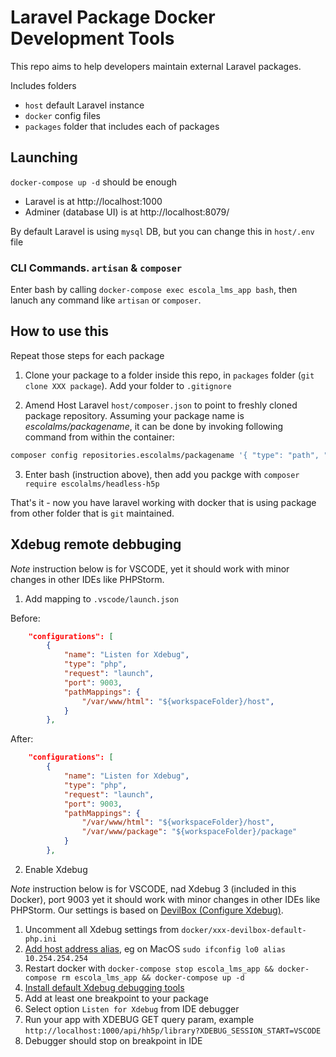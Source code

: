 # Laravel Package Docker Development Tools

This repo aims to help developers maintain external Laravel packages.

Includes folders

- `host` default Laravel instance
- `docker` config files
- `packages` folder that includes each of packages

## Launching

`docker-compose up -d` should be enough

- Laravel is at http://localhost:1000
- Adminer (database UI) is at http://localhost:8079/

By default Laravel is using `mysql` DB, but you can change this in `host/.env` file

### CLI Commands. `artisan` & `composer`

Enter bash by calling `docker-compose exec escola_lms_app bash`, then lanuch any command like `artisan` or `composer`.

## How to use this

Repeat those steps for each package

1. Clone your package to a folder inside this repo, in `packages` folder (`git clone XXX package`). Add your folder to `.gitignore`

2. Amend Host Laravel `host/composer.json` to point to freshly cloned package repository.
Assuming your package name is _escolalms/packagename_, it can be done by invoking following command from within the container:
```sh
composer config repositories.escolalms/packagename '{ "type": "path", "url": "../packages/packagename" }'
```

3. Enter bash (instruction above), then add you packge with `composer require escolalms/headless-h5p`

That's it - now you have laravel working with docker that is using package from other folder that is `git` maintained.

## Xdebug remote debbuging

_Note_ instruction below is for VSCODE, yet it should work with minor changes in other IDEs like PHPStorm.

1. Add mapping to `.vscode/launch.json`

Before:

```json
    "configurations": [
        {
            "name": "Listen for Xdebug",
            "type": "php",
            "request": "launch",
            "port": 9003,
            "pathMappings": {
                "/var/www/html": "${workspaceFolder}/host",
            }
        },
```

After:

```json
    "configurations": [
        {
            "name": "Listen for Xdebug",
            "type": "php",
            "request": "launch",
            "port": 9003,
            "pathMappings": {
                "/var/www/html": "${workspaceFolder}/host",
                "/var/www/package": "${workspaceFolder}/package"
            }
        },
```

2. Enable Xdebug

_Note_ instruction below is for VSCODE, nad Xdebug 3 (included in this Docker), port 9003 yet it should work with minor changes in other IDEs like PHPStorm.
Our settings is based on [DevilBox (Configure Xdebug)](https://devilbox.readthedocs.io/en/latest/intermediate/configure-php-xdebug.html#configure-xdebug).

1. Uncomment all Xdebug settings from `docker/xxx-devilbox-default-php.ini`
2. [Add host address alias](https://devilbox.readthedocs.io/en/latest/howto/xdebug/host-address-alias-an-mac.html#howto-host-address-alias-on-mac), eg on MacOS `sudo ifconfig lo0 alias 10.254.254.254`
3. Restart docker with `docker-compose stop escola_lms_app && docker-compose rm escola_lms_app && docker-compose up -d`
4. [Install default Xdebug debugging tools](https://marketplace.visualstudio.com/items?itemName=felixfbecker.php-debug)
5. Add at least one breakpoint to your package
6. Select option `Listen for Xdebug` from IDE debugger
7. Run your app with XDEBUG GET query param, example `http://localhost:1000/api/hh5p/library?XDEBUG_SESSION_START=VSCODE`
8. Debugger should stop on breakpoint in IDE
